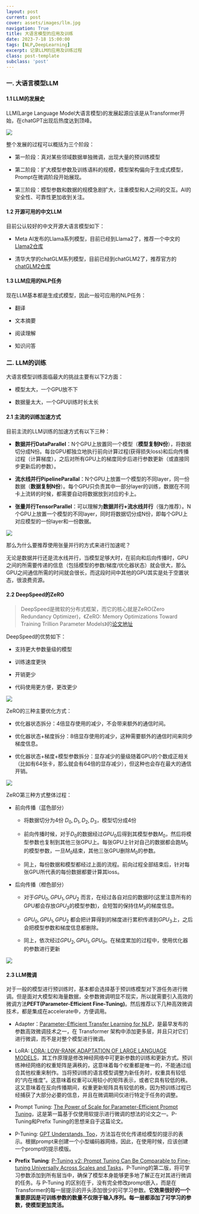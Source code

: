 ```yaml
---
layout: post
current: post
cover: assets/images/llm.jpg
navigation: True
title: 大语言模型的应用及训练
date: 2023-7-18 15:00:00
tags: [NLP,DeepLearning]
excerpt: 记录LLM的应用及训练过程
class: post-template
subclass: 'post'
---
```


### 一. 大语言模型LLM

#### 1.1 LLM的发展史

LLM(Large Language Model大语言模型)的发展起源应该是从Transformer开始，在chatGPT出现后热度达到顶峰。

![](https://raw.githubusercontent.com/yy2lyx/picgo/admin/img/LLM%E5%8F%91%E5%B1%95%E5%8F%B2.png)

整个发展的过程可以概括为三个阶段：

* 第一阶段：真对某些领域数据单独微调，出现大量的预训练模型

* 第二阶段：扩大模型参数及训练语料的规模，模型架构偏向于生成式模型，Prompt在微调阶段开始展现。

* 第三阶段：模型参数和数据的规模急剧扩大，注重模型和人之间的交互。AI的安全性、可靠性更加收到关注。

#### 1.2 开源可用的中文LLM

目前公认较好的中文开源大语言模型如下：

* Meta AI发布的Llama系列模型，目前已经到Llama2了，推荐一个中文的[Llama2仓库](https://github.com/FlagAlpha/Llama2-Chinese)

* 清华大学的chatGLM系列模型，目前已经到chatGLM2了，推荐官方的[chatGLM2仓库](https://github.com/THUDM/ChatGLM2-6B)

#### 1.3 LLM应用的NLP任务

现在LLM基本都是生成式模型，因此一般可应用的NLP任务：

* 翻译

* 文本摘要

* 阅读理解

* 知识问答

### 二. LLM的训练

大语言模型训练面临最大的挑战主要有以下2方面：

* 模型太大，一个GPU放不下

* 数据量太大，一个GPU训练时长太长

#### 2.1 主流的训练加速方式

目前主流的LLM训练的加速方式有以下三种：

* **数据并行DataParallel**：N个GPU上放置同一个模型（**模型复制N份**），将数据切分成N份。每台GPU都独立地执行前向计算过程(获得损失loss)和后向传播过程（计算梯度），之后对所有GPU上的梯度同步后进行参数更新（或直接同步更新后的参数）。

* **流水线并行PipelineParallal**：N个GPU上放置一个模型的不同layer，同一份数据（**数据复制N份**）。每个GPU只负责其中一部分layer的训练，数据在不同卡上流转的时候，都需要自动将数据放到对应的卡上。

* **张量并行TensorParallel**：可以理解为**数据并行+流水线并行**（强力推荐）。N个GPU上放置一个模型的不同layer，同时将数据切分成N份，即每个GPU上对应模型的一份layer和一份数据。

![](https://raw.githubusercontent.com/yy2lyx/picgo/admin/img/parallelism-deepspeed-3d.png)

那么为什么要推荐使用张量并行的方式来进行加速呢？

无论是数据并行还是流水线并行，当模型足够大时，在前向和后向传播时，GPU之间的所需要传递的信息（包括模型的参数/梯度/优化器状态）就会很大，那么GPU之间通信所需的时间就会很长，而这段时间中其他的GPU其实是处于空置状态，很浪费资源。

#### 2.2 DeepSpeed的ZeRO

> DeepSpeed是微软的分布式框架，而它的核心就是ZeRO(Zero Redundancy Optimizer)，《ZeRO: Memory Optimizations Toward Training Trillion Parameter Models》的[论文地址](https://arxiv.org/abs/1910.02054)

DeepSpeed的优势如下：

* 支持更大参数量级的模型

* 训练速度更快

* 开销更少

* 代码使用更方便，更改更少

![](https://raw.githubusercontent.com/yy2lyx/picgo/admin/img/DeepSpeed-Image-2.png)

ZeRO的三种主要优化方式：

- 优化器状态拆分：4倍显存使用的减少，不会带来额外的通信时间。

- 优化器状态+梯度拆分：8倍显存使用的减少，这种需要额外的通信时间来同步梯度信息。

- 优化器状态+梯度+模型参数拆分：显存减少的量级随着GPU的个数成正相关（比如有64张卡，那么就会有64倍的显存减少），但这种也会存在最大的通信开销。

![](https://raw.githubusercontent.com/yy2lyx/picgo/admin/img/DeepSpeed-Image-1.png)

ZeRO第三种方式整体过程：

* 前向传播（蓝色部分）
  
  * 将数据切分为4份 $D_0,D_1,D_2,D_3$，模型切分成4份 
  
  * 前向传播时候，对于$D_0$的数据经过$GPU_0$后得到其模型参数$M_0$，然后将模型参数也复制到其他三张GPU上。每张GPU上针对自己的数据都会跑$M_0$的模型参数，一旦$M_0$结束，其他三张GPU删除$M_0$的参数。
  
  * 同上，每份数据和模型都经过上面的流程。前向过程全部结束后，针对每张GPU所代表的每份数据都要计算其loss。

* 后向传播（橙色部分）
  
  * 对于$GPU_0,GPU_1,GPU_2$ 而言，在经过各自对应的数据时(这里注意所有的GPU都会存放$GPU_3$的模型参数)，会短暂的保持住$M_3$的梯度信息。
  
  * $GPU_0,GPU_1,GPU_2$ 都会把计算得到的梯度进行累积传递到$GPU_3$上，之后会把模型参数和梯度信息都删除。
  
  * 同上，依次经过$GPU_2,GPU_1,GPU_0$。在梯度累加的过程中，使用优化器的参数进行更新

![](https://raw.githubusercontent.com/yy2lyx/picgo/admin/img/zero-deepspeed.png)

#### 2.3 LLM微调

对于一般的模型进行预训练时，基本都会选择基于预训练模型对下游任务进行微调。但是面对大模型和海量数据，全参数微调明显不现实，所以就需要引入高效的微调方法**PEFT(Parameter-Efficient Fine-Tuning)**。然后推荐以下几种高效微调技术，都是集成在accelerate中，方便调用。

* Adapter：[Parameter-Efficient Transfer Learning for NLP](http://proceedings.mlr.press/v97/houlsby19a/houlsby19a.pdf)，是最早发布的参数高效微调技术之一，在 Transformer 架构中添加更多层，并且只对它们进行微调，而不是对整个模型进行微调。

* LoRA: [LORA: LOW-RANK ADAPTATION OF LARGE LANGUAGE MODELS](https://arxiv.org/pdf/2106.09685.pdf)，其工作原理是修改神经网络中可更新参数的训练和更新方式。预训练神经网络的权重矩阵是满秩的，这意味着每个权重都是唯一的，不能通过组合其他权重来制作。当将预训练的语言模型调整为新任务时，权重具有较低的“内在维度”。这意味着权重可以用较小的矩阵表示，或者它具有较低的秩。这又意味着在反向传播期间，权重更新矩阵具有较低的秩，因为预训练过程已经捕获了大部分必要的信息，并且在微调期间仅进行特定于任务的调整。

* Prompt Tuning: [The Power of Scale for Parameter-Efficient Prompt Tuning](https://arxiv.org/pdf/2104.08691.pdf)，这是第一篇基于仅使用软提示进行微调的想法的论文之一。P-Tuning和Prefix Tuning的思想来自于这篇论文。

* P-Tuning: [GPT Understands, Too](https://arxiv.org/pdf/2103.10385.pdf)，方法旨在优化传递给模型的提示的表示。根据prompt来创建一个小型编码器网络，因此，在使用时候，应该创建一个prompt的提示模版。

* **Prefix Tuning**: [P-Tuning v2: Prompt Tuning Can Be Comparable to Fine-tuning Universally Across Scales and Tasks](https://arxiv.org/pdf/2110.07602.pdf)，P-Tuning的第二版，将可学习参数添加到所有层当中，确保了模型本身能够更多地了解正在对其进行微调的任务。与 P-Tuning 的区别在于，没有完全修改prompt嵌入，而是在Transformer的每一层提示的开头添加很少的可学习参数。**它效果很好的一个重要原因是可训练参数的数量不仅限于输入序列。每一层都添加了可学习的参数，使模型更加灵活。**
  
  

